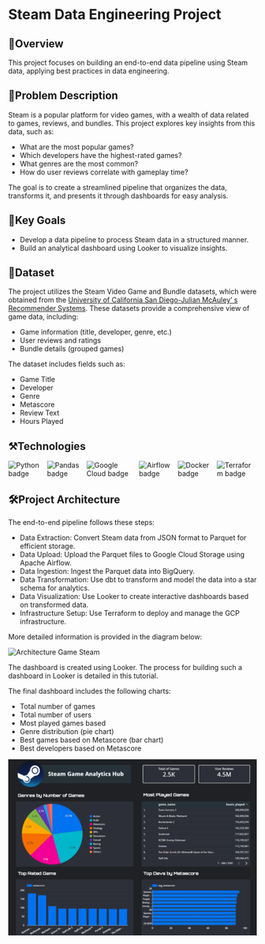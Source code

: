 
# Steam Data Engineering Project

## 🌟Overview
This project focuses on building an end-to-end data pipeline using Steam data, applying best practices in data engineering.

## 🚨Problem Description

Steam is a popular platform for video games, with a wealth of data related to games, reviews, and bundles. This project explores key insights from this data, such as:

* What are the most popular games?           
* Which developers have the highest-rated games?    
* What genres are the most common?    
* How do user reviews correlate with gameplay time?       

The goal is to create a streamlined pipeline that organizes the data, transforms it, and presents it through dashboards for easy analysis.

## 🚀Key Goals

* Develop a data pipeline to process Steam data in a structured manner.
* Build an analytical dashboard using Looker to visualize insights.

## 📁Dataset
The project utilizes the Steam Video Game and Bundle datasets, which were obtained from the [​University of California San Diego-Julian McAuley’ s Recommender Systems](http://cseweb.ucsd.edu/~jmcauley/datasets.html#steam_data). These datasets provide a comprehensive view of game data, including:

* Game information (title, developer, genre, etc.)
* User reviews and ratings
* Bundle details (grouped games)

The dataset includes fields such as:

* Game Title
* Developer
* Genre
* Metascore
* Review Text
* Hours Played

## ⚒️Technologies

<div style="display: flex; align-items: center; gap: 10px;">
    <img src="https://img.shields.io/badge/Python-FFD43B?style=for-the-badge&logo=python&logoColor=blue" alt="Python badge">
    <img src="https://img.shields.io/badge/Pandas-2C2D72?style=for-the-badge&logo=pandas&logoColor=white" alt="Pandas badge">
    <img src="https://img.shields.io/badge/Google_Cloud-4285F4?style=for-the-badge&logo=google-cloud&logoColor=white" alt="Google Cloud badge">
    <img src="https://img.shields.io/badge/Airflow-017CEE?style=for-the-badge&logo=Apache%20Airflow&logoColor=white" alt="Airflow badge">
    <img src="https://img.shields.io/badge/Docker-2CA5E0?style=for-the-badge&logo=docker&logoColor=white" alt="Docker badge">
    <img src="https://img.shields.io/badge/Terraform-7B42BC?style=for-the-badge&logo=terraform&logoColor=white" alt="Terraform badge">
</div>

## 🛠️Project Architecture
The end-to-end pipeline follows these steps:

* Data Extraction: Convert Steam data from JSON format to Parquet for efficient storage.
* Data Upload: Upload the Parquet files to Google Cloud Storage using Apache Airflow.
* Data Ingestion: Ingest the Parquet data into BigQuery.
* Data Transformation: Use dbt to transform and model the data into a star schema for analytics.
* Data Visualization: Use Looker to create interactive dashboards based on transformed data.
* Infrastructure Setup: Use Terraform to deploy and manage the GCP infrastructure.
  
More detailed information is provided in the diagram below:

<img width="900" alt="Architecture Game Steam" src="https://github.com/user-attachments/assets/1c398065-5a17-4600-bf1b-27e6d466b582" />

The dashboard is created using Looker. The process for building such a dashboard in Looker is detailed in this tutorial.

The final dashboard includes the following charts:

* Total number of games
* Total number of users
* Most played games based 
* Genre distribution (pie chart)
* Best games based on Metascore (bar chart)
* Best developers based on Metascore

<div align="center">
  <a href="https://lookerstudio.google.com/reporting/d804521d-833b-476a-bcb8-70a7a02fc868">
    <img src="dashboard.png" alt="Banner" width="800">
  </a>


